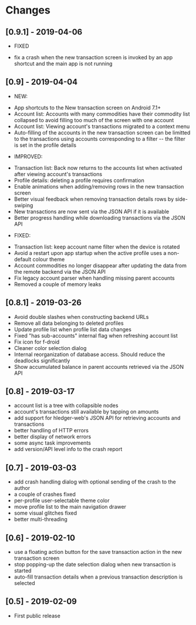 # Changes

## [0.9.1] - 2019-04-06
 * FIXED
  - fix a crash when the new transaction screen is invoked by an app shortcut and the main app is not running

## [0.9] - 2019-04-04
 * NEW:
  - App shortcuts to the New transaction screen on Android 7.1+
  - Account list: Accounts with many commodities have their commodity list collapsed to avoid filling too much of the screen with one account
  - Account list: Viewing account's transactions migrated to a context menu
  - Auto-filling of the accounts in the new transaction screen can be limitted to the transactions using accounts corresponding to a filter -- the filter is set in the profile details
 * IMPROVED:
  - Transaction list: Back now returns to the accounts list when activated after viewing account's transactions
  - Profile details: deleting a profile requires confirmation
  - Enable animations when adding/removing rows in the new transaction screen
  - Better visual feedback when removing transaction details rows by side-swiping
  - New transactions are now sent via the JSON API if it is available
  - Better progress handling while downloading transactions via the JSON API
 * FIXED:
  - Transaction list: keep account name filter when the device is rotated
  - Avoid a restart upon app startup when the active profile uses a non-default colour theme
  - Account commodities no longer disappear after updating the data from the remote backend via the JSON API
  - Fix legacy account parser when handling missing parent accounts
  - Removed a couple of memory leaks

## [0.8.1] - 2019-03-26
 * Avoid double slashes when constructing backend URLs
 * Remove all data belonging to deleted profiles
 * Update profile list when profile list data changes
 * Fixed "has sub-accounts" internal flag when refreshing account list
 * Fix icon for f-droid
 * Cleaner color selection dialog
 * Internal reorganization of database access. Should reduce the deadlocks significantly
 * Show accumulated balance in parent accounts retrieved via the JSON API

## [0.8] - 2019-03-17
 - account list is a tree with collapsible nodes
 - account's transactions still available by tapping on amounts
 - add support for hledger-web's JSON API for retrieving accounts and transactions
 - better handling of HTTP errors
 - better display of network errors
 - some async task improvements
 - add version/API level info to the crash report

## [0.7] - 2019-03-03
 - add crash handling dialog with optional sending of the crash to the author
 - a couple of crashes fixed
 - per-profile user-selectable theme color
 - move profile list to the main navigation drawer
 - some visual glitches fixed
 - better multi-threading

## [0.6] - 2019-02-10
 - use a floating action button for the save transaction action in the new
   transaction screen
 - stop popping-up the date selection dialog when new transaction is started
 - auto-fill transaction details when a previous transaction description is
   selected

## [0.5] - 2019-02-09
 - First public release
